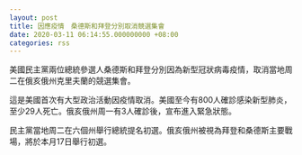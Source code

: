 ```yaml
---
layout: post
title: 因應疫情　桑德斯和拜登分別取消競選集會
date: 2020-03-11 06:14:55.000000000 +08:00
categories: rss
---
```


美國民主黨兩位總統參選人桑德斯和拜登分別因為新型冠狀病毒疫情，取消當地周二在俄亥俄州克里夫蘭的競選集會。

這是美國首次有大型政治活動因疫情取消。美國至今有800人確診感染新型肺炎，至少29人死亡。俄亥俄州周一有3人確診後，宣布進入緊急狀態。

民主黨當地周二在六個州舉行總統提名初選。俄亥俄州被視為拜登和桑德斯主要戰場，將於本月17日舉行初選。
